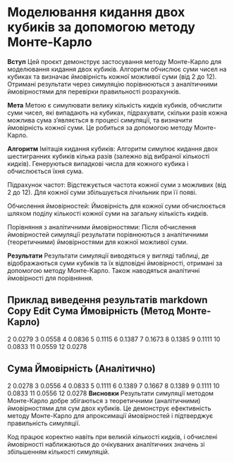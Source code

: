 # Моделювання кидання двох кубиків за допомогою методу Монте-Карло
**Вступ**
Цей проєкт демонструє застосування методу Монте-Карло для моделювання кидання двох кубиків. Алгоритм обчислює суми чисел на кубиках та визначає ймовірність кожної можливої суми (від 2 до 12). Отримані результати через симуляцію порівнюються з аналітичними ймовірностями для перевірки правильності розрахунків.

**Мета**
Метою є симулювати велику кількість кидків кубиків, обчислити суми чисел, які випадають на кубиках, підрахувати, скільки разів кожна можлива сума з’являється в процесі симуляції, та визначити ймовірність кожної суми. Це робиться за допомогою методу Монте-Карло.

**Алгоритм**
Імітація кидання кубиків: Алгоритм симулює кидання двох шестигранних кубиків кілька разів (залежно від вибраної кількості кидків). Генеруються випадкові числа для кожного кубика і обчислюється їхня сума.

Підрахунок частот: Відстежується частота кожної суми з можливих (від 2 до 12). Для кожної суми збільшується лічильник при її появі.

Обчислення ймовірностей: Ймовірність для кожної суми обчислюється шляхом поділу кількості кожної суми на загальну кількість кидків.

Порівняння з аналітичними ймовірностями: Після обчислення ймовірностей симуляції результати порівнюються з аналітичними (теоретичними) ймовірностями для кожної можливої суми.

**Результати**
Результати симуляції виводяться у вигляді таблиці, де відображаються суми кубиків та їх відповідні ймовірності, отримані за допомогою методу Монте-Карло. Також наводяться аналітичні ймовірності для порівняння.

Приклад виведення результатів
markdown
Copy
Edit
Сума   Ймовірність (Метод Монте-Карло)
--------------------------------------
2      0.0279
3      0.0558
4      0.0836
5      0.1115
6      0.1387
7      0.1673
8      0.1385
9      0.1111
10     0.0833
11     0.0559
12     0.0278

Сума   Ймовірність (Аналітично)
--------------------------------
2      0.0278
3      0.0556
4      0.0833
5      0.1111
6      0.1389
7      0.1667
8      0.1389
9      0.1111
10     0.0833
11     0.0556
12     0.0278
**Висновки**
Результати симуляції методом Монте-Карло добре збігаються з теоретичними (аналітичними) ймовірностями для сум двох кубиків. Це демонструє ефективність методу Монте-Карло для апроксимації ймовірностей і підтверджує правильність симуляції.

Код працює коректно навіть при великій кількості кидків, і обчислені ймовірності наближаються до очікуваних аналітичних значень зі збільшенням кількості симуляцій.


